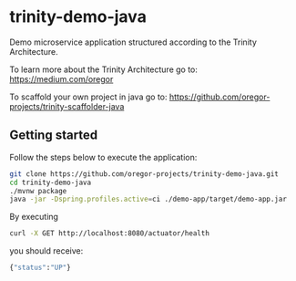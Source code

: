 # trinity-demo-java

Demo microservice application structured according to the Trinity Architecture.

To learn more about the Trinity Architecture go to: https://medium.com/oregor

To scaffold your own project in java go to: https://github.com/oregor-projects/trinity-scaffolder-java


## Getting started

Follow the steps below to execute the application:

```bash
git clone https://github.com/oregor-projects/trinity-demo-java.git
cd trinity-demo-java
./mvnw package
java -jar -Dspring.profiles.active=ci ./demo-app/target/demo-app.jar 
```

By executing

```bash
curl -X GET http://localhost:8080/actuator/health
```

you should receive:

```bash
{"status":"UP"}
```
